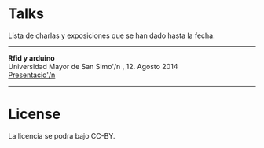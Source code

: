 # Talks

Lista de charlas y exposiciones que se han dado hasta la fecha.

---

**Rfid y arduino**  
Universidad Mayor de San Simo'/n , 12. Agosto 2014  
[Presentacio'/n](http://colectivovirtual.com/talks/arduino-rfid-slides.zip)

---


# License

La licencia se podra bajo  CC-BY. 

